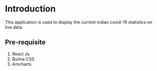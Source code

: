 # Introduction

This application is used to display the current indian covid-19 statistics on live data.

## Pre-requisite

1. React Js
2. Bulma CSS
3. Amcharts
